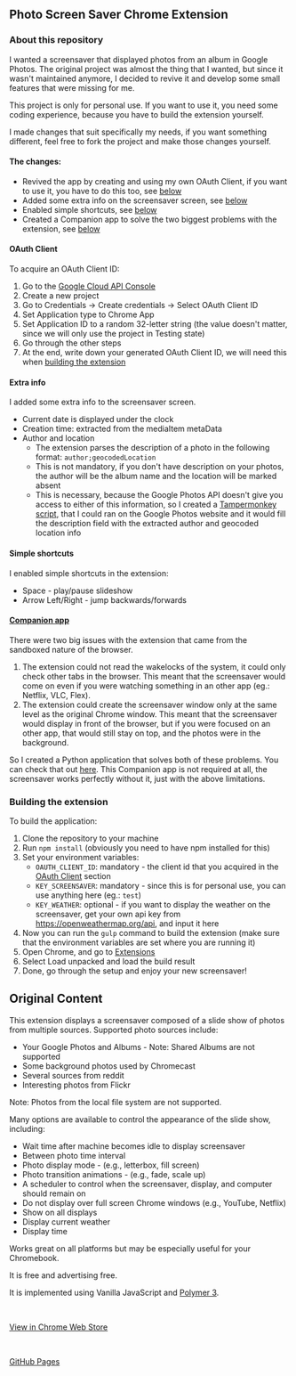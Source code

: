 ## Photo Screen Saver Chrome Extension

### About this repository

I wanted a screensaver that displayed photos from an album in Google Photos.
The original project was almost the thing that I wanted, but since it wasn't maintained anymore, I decided to revive it and develop some small features that were missing for me.

This project is only for personal use. If you want to use it, you need some coding experience, because you have to build the extension yourself.

I made changes that suit specifically my needs, if you want something different, feel free to fork the project and make those changes yourself.

#### The changes:

* Revived the app by creating and using my own OAuth Client, if you want to use it, you have to do this too, see [below](#oauth-client)
* Added some extra info on the screensaver screen, see [below](#extra-info)
* Enabled simple shortcuts, see [below](#simple-shortcuts)
* Created a Companion app to solve the two biggest problems with the extension, see [below](#companion-app)

#### OAuth Client

To acquire an OAuth Client ID:
1. Go to the [Google Cloud API Console](https://console.cloud.google.com/)
2. Create a new project
3. Go to Credentials -> Create credentials -> Select OAuth Client ID
4. Set Application type to Chrome App
5. Set Application ID to a random 32-letter string (the value doesn't matter, since we will only use the project in Testing state)
6. Go through the other steps
7. At the end, write down your generated OAuth Client ID, we will need this when [building the extension](#building-the-extension)

#### Extra info

I added some extra info to the screensaver screen.
* Current date is displayed under the clock
* Creation time: extracted from the mediaItem metaData
* Author and location
  * The extension parses the description of a photo in the following format: `author;geocodedLocation`
  * This is not mandatory, if you don't have description on your photos, the author will be the album name and the location will be marked absent
  * This is necessary, because the Google Photos API doesn't give you access to either of this information, so I created a [Tampermonkey script](https://gist.github.com/koostamas/b2c4b897bf349ddc2d7aabfabaa296c4), that I could ran on the Google Photos website and it would fill the description field with the extracted author and geocoded location info
    

#### Simple shortcuts

I enabled simple shortcuts in the extension:
* Space - play/pause slideshow
* Arrow Left/Right - jump backwards/forwards

#### [Companion app](https://github.com/koostamas/screensaver-companion)

There were two big issues with the extension that came from the sandboxed nature of the browser.
1. The extension could not read the wakelocks of the system, it could only check other tabs in the browser. This meant that the screensaver would come on even if you were watching something in an other app (eg.: Netflix, VLC, Flex).
2. The extension could create the screensaver window only at the same level as the original Chrome window. This meant that the screensaver would display in front of the browser, but if you were focused on an other app, that would still stay on top, and the photos were in the background.

So I created a Python application that solves both of these problems. You can check that out [here](https://github.com/koostamas/screensaver-companion).
This Companion app is not required at all, the screensaver works perfectly without it, just with the above limitations.

### Building the extension

To build the application:
1. Clone the repository to your machine
2. Run `npm install` (obviously you need to have npm installed for this)
3. Set your environment variables:
    * `OAUTH_CLIENT_ID`: mandatory - the client id that you acquired in the [OAuth Client](#oauth-client) section
    * `KEY_SCREENSAVER`: mandatory - since this is for personal use, you can use anything here (eg.: `test`)
    * `KEY_WEATHER`: optional - if you want to display the weather on the screensaver, get your own api key from https://openweathermap.org/api, and input it here
4. Now you can run the `gulp` command to build the extension (make sure that the environment variables are set where you are running it)
5. Open Chrome, and go to [Extensions](chrome://extensions/)
6. Select Load unpacked and load the build result
7. Done, go through the setup and enjoy your new screensaver!

## Original Content

This extension displays a screensaver composed of a slide show of photos from multiple sources. Supported photo sources include:

* Your Google Photos and Albums - Note: Shared Albums are not supported
* Some background photos used by Chromecast
* Several sources from reddit
* Interesting photos from Flickr

Note: Photos from the local file system are not supported.

Many options are available to control the appearance of the slide show, including:

* Wait time after machine becomes idle to display screensaver
* Between photo time interval
* Photo display mode - (e.g., letterbox, fill screen)
* Photo transition animations - (e.g., fade, scale up)
* A scheduler to control when the screensaver, display, and computer should remain on
* Do not display over full screen Chrome windows (e.g., YouTube, Netflix)
* Show on all displays
* Display current weather
* Display time

Works great on all platforms but may be especially useful for your Chromebook.

It is free and advertising free.

It is implemented using Vanilla JavaScript and [Polymer 3](https://polymer-library.polymer-project.org/3.0/docs/devguide/feature-overview).

<br />

[View in Chrome Web Store](https://chrome.google.com/webstore/detail/kohpcmlfdjfdggcjmjhhbcbankgmppgc)

<br />

[GitHub Pages](https://opus1269.github.io/screensaver/)

<br /><br />

